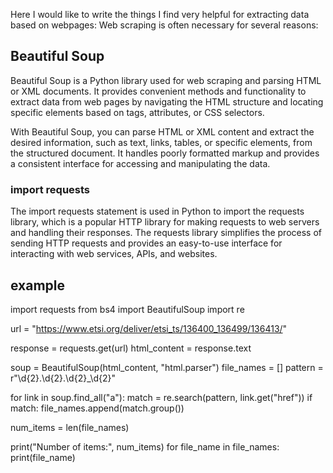 
Here I would like to write the things I find very helpful for extracting data based on webpages: 
Web scraping is often necessary for several reasons:



## Beautiful Soup
Beautiful Soup is a Python library used for web scraping and parsing HTML or XML documents. It provides convenient methods and functionality to extract data from web pages by navigating the HTML structure and locating specific elements based on tags, attributes, or CSS selectors.

With Beautiful Soup, you can parse HTML or XML content and extract the desired information, such as text, links, tables, or specific elements, from the structured document. It handles poorly formatted markup and provides a consistent interface for accessing and manipulating the data.

### import requests
The import requests statement is used in Python to import the requests library, which is a popular HTTP library for making requests to web servers and handling their responses. The requests library simplifies the process of sending HTTP requests and provides an easy-to-use interface for interacting with web services, APIs, and websites.

## example
import requests
from bs4 import BeautifulSoup
import re

url = "https://www.etsi.org/deliver/etsi_ts/136400_136499/136413/"

response = requests.get(url)
html_content = response.text

soup = BeautifulSoup(html_content, "html.parser")
file_names = []
pattern = r"\d{2}\.\d{2}\.\d{2}_\d{2}"

for link in soup.find_all("a"):
    match = re.search(pattern, link.get("href"))
    if match:
        file_names.append(match.group())

num_items = len(file_names)

print("Number of items:", num_items)
for file_name in file_names:
    print(file_name)

